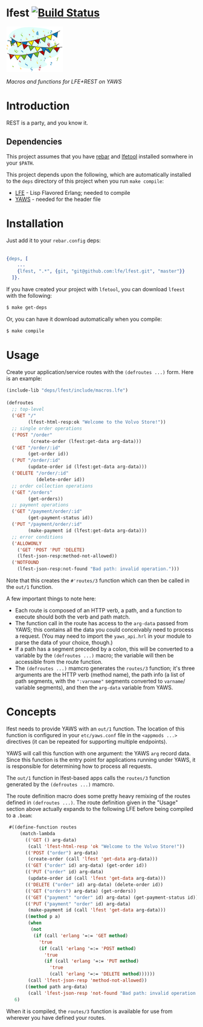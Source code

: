 # lfest [![Build Status](https://travis-ci.org/lfe/lfest.png?branch=master)](https://travis-ci.org/lfe/lfest)

<img src="resources/images/Banners-And-Confetti.png"/>

*Macros and functions for LFE+REST on YAWS*


Introduction
============

REST is a party, and you know it.


Dependencies
------------

This project assumes that you have [rebar](https://github.com/rebar/rebar)
and [lfetool]() installed somwhere in your ``$PATH``.

This project depends upon the following, which are automatically installed
to the ``deps`` directory of this project when you run ``make compile``:

* [LFE](https://github.com/rvirding/lfe) - Lisp Flavored Erlang; needed to
  compile
* [YAWS]() - needed for the header file


Installation
============

Just add it to your ``rebar.config`` deps:

```erlang

{deps, [
    ...
    {lfest, ".*", {git, "git@github.com:lfe/lfest.git", "master"}}
  ]}.
```

If you have created your project with ``lfetool``, you can download
``lfeest`` with the following:

```bash
$ make get-deps
```

Or, you can have it download automatically when you compile:

```bash
$ make compile
```


Usage
=====

Create your application/service routes with the ``(defroutes ...)`` form.
Here is an example:

```cl
(include-lib "deps/lfest/include/macros.lfe")

(defroutes
  ;; top-level
  ('GET "/"
        (lfest-html-resp:ok "Welcome to the Volvo Store!"))
  ;; single order operations
  ('POST "/order"
         (create-order (lfest:get-data arg-data)))
  ('GET "/order/:id"
        (get-order id))
  ('PUT "/order/:id"
        (update-order id (lfest:get-data arg-data)))
  ('DELETE "/order/:id"
           (delete-order id))
  ;; order collection operations
  ('GET "/orders"
        (get-orders))
  ;; payment operations
  ('GET "/payment/order/:id"
        (get-payment-status id))
  ('PUT "/payment/order/:id"
        (make-payment id (lfest:get-data arg-data)))
  ;; error conditions
  ('ALLOWONLY
    ('GET 'POST 'PUT 'DELETE)
    (lfest-json-resp:method-not-allowed))
  ('NOTFOUND
    (lfest-json-resp:not-found "Bad path: invalid operation.")))
```

Note that this creates the ``#'routes/3`` function which can then be called
in the ``out/1`` function.

A few important things to note here:

* Each route is composed of an HTTP verb, a path, and a function to execute
  should both the verb and path match.
* The function call in the route has access to the ``arg-data`` passed from
  YAWS; this contains all the data you could conceivably need to process a
  request. (You may need to import the ``yaws_api.hrl`` in your module to
  parse the data of your choice, though.)
* If a path has a segment preceded by a colon, this will be converted to a
  variable by the ``(defroutes ...)`` macro; the variable will then be
  accessible from the route function.
* The ``(defroutes ...)`` mamcro generates the ``routes/3`` function; it's
  three arguments are the HTTP verb (method name), the path info (a list of
  path segments, with the ``":varname"`` segments converted to ``varname``/
  variable segments), and then the ``arg-data`` variable from YAWS.


Concepts
========

lfest needs to provide YAWS with an ``out/1`` function. The location of this
function is configured in your ``etc/yaws.conf`` file in the
``<appmods ...>`` directives (it can be repeated for supporting multiple
endpoints).

YAWS will call this function with one argument: the YAWS ``arg`` record
data. Since this function is the entry point for applications running under
YAWS, it is responsible for determining how to process all requests.

The ``out/1`` function in lfest-based apps calls the ``routes/3`` function
generated by the ``(defroutes ...)`` mamcro.

The route definition macro does some pretty heavy remixing of the routes
defined in ``(defroutes ...)``. The route definition given in the "Usage"
section above actually expands to the following LFE before being compiled to
a ``.beam``:

```cl
 #((define-function routes
     (match-lambda
       (('GET () arg-data)
        (call 'lfest-html-resp 'ok "Welcome to the Volvo Store!"))
       (('POST ("order") arg-data)
        (create-order (call 'lfest 'get-data arg-data)))
       (('GET ("order" id) arg-data) (get-order id))
       (('PUT ("order" id) arg-data)
        (update-order id (call 'lfest 'get-data arg-data)))
       (('DELETE ("order" id) arg-data) (delete-order id))
       (('GET ("orders") arg-data) (get-orders))
       (('GET ("payment" "order" id) arg-data) (get-payment-status id))
       (('PUT ("payment" "order" id) arg-data)
        (make-payment id (call 'lfest 'get-data arg-data)))
       ((method p a)
        (when
         (not
          (if (call 'erlang '=:= 'GET method)
            'true
            (if (call 'erlang '=:= 'POST method)
              'true
              (if (call 'erlang '=:= 'PUT method)
                'true
                (call 'erlang '=:= 'DELETE method))))))
        (call 'lfest-json-resp 'method-not-allowed))
       ((method path arg-data)
        (call 'lfest-json-resp 'not-found "Bad path: invalid operation."))))
   6)
```

When it is compiled, the ``routes/3`` function is available for use from
wherever you have defined your routes.
